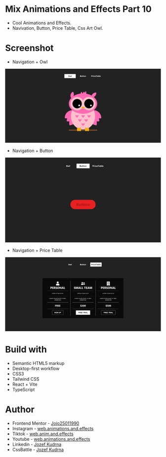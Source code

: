 # Mix Animations and Effects Part 10

-   Cool Animations and Effects.
-   Navivation, Button, Price Table, Css Art Owl.

# Screenshot

-   Navigation + Owl

![](./screencapture-localhost-5173-2025-09-20-19_48_12.png)

-   Navigation + Button

![](./screencapture-localhost-5173-SectionButton-2025-09-20-19_49_01.png)

-   Navigation + Price Table

![](./screencapture-localhost-5173-SectionPriceTable-2025-09-20-19_49_31.png)

# Build with

-   Semantic HTML5 markup
-   Desktop-first workflow
-   CSS3
-   Tailwind CSS
-   React + Vite
-   TypeScript

# Author

-   Frontend Mentor - [Jojo25011990](https://www.frontendmentor.io/profile/Jojo25011990)
-   Instagram - [web.animations.and.effects](https://www.instagram.com/web.animations.and.effects)
-   Tiktok - [web.anim.and.effects](https://www.tiktok.com/@web.anim.and.effects)
-   Youtube - [web.animations.and.effects](https://www.youtube.com/@web.animations.and.effects)
-   Linkedin - [Jozef Kudrna](https://www.linkedin.com/in/jozef-kudrna-28b580295)
-   CssBattle - [Jozef Kudrna](https://cssbattle.dev/player/MKRJOhBaKyenooWkH27VsZc2z0l2)
